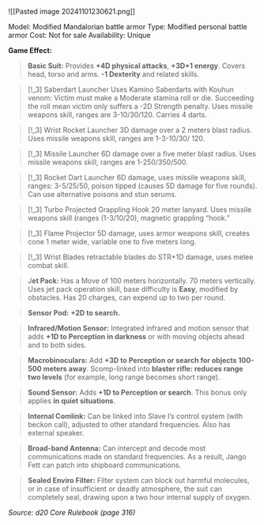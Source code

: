 ![[Pasted image 20241101230621.png]]

Model: Modified Mandalorian battle armor
Type: Modified personal battle armor
Cost: Not for sale
Availability: Unique

**Game Effect:**
> **Basic Suit:** Provides **+4D physical attacks**, **+3D+1 energy**. Covers head, torso and arms. **-1 Dexterity** and related skills.

> [!_3] Saberdart Launcher
>  Uses Kamino Saberdarts with Kouhun venom: Victim must make a Moderate stamina roll or die. Succeeding the roll mean victim only suffers a -2D Strength penalty. Uses missile weapons skill, ranges are 3-10/30/120. Carries 4 darts.

> [!_3] Wrist Rocket Launcher
>  3D damage over a 2 meters blast radius. Uses missile weapons skill, ranges are 1-3-10/30/ 120.

> [!_3] Missile Launcher
>  6D damage over a five meter blast radius. Uses missile weapons skill, ranges are 1-250/350/500.

> [!_3] Rocket Dart Launcher
> 6D damage, uses missile weapons skill, ranges: 3-5/25/50, poison tipped (causes 5D damage for five rounds). Can use alternative poisons and stun serums.

> [!_3]  Turbo Projected Grappling Hook
> 20 meter lanyard. Uses missile weapons skill (ranges (1-3/10/20), magnetic grappling “hook.”

> [!_3]  Flame Projector
>  5D damage, uses armor weapons skill, creates cone 1 meter wide, variable one to five meters long. 

> [!_3] Wrist Blades 
> retractable blades do STR+1D damage, uses melee combat skill.

> J**et Pack:** Has a Move of 100 meters horizontally. 70 meters vertically. Uses jet pack operation skill, base difficulty is **Easy**, modified by obstacles. Has 20 charges, can expend up to two per round.

> **Sensor Pod:** **+2D to search.**

> **Infrared/Motion Sensor:** Integrated infrared and motion sensor that adds **+1D to Perception in darkness** or with moving objects ahead and to both sides.

> **Macrobinoculars:** Add **+3D to Perception or search for objects 100-500 meters away**. Scomp-linked into **blaster rifle: reduces range two levels** (for example, long range becomes short range).

> **Sound Sensor:** Adds **+1D to Perception or search**. This bonus only applies **in quiet situations**.

> **Internal Comlink:** Can be linked into Slave I’s control system (with beckon call), adjusted to other standard frequencies. Also has external speaker.

> **Broad-band Antenna:** Can intercept and decode most communications made on standard frequencies. As a result, Jango Fett can patch into shipboard communications.

> **Sealed Enviro Filter:** Filter system can block out harmful molecules, or in case of insufficient or deadly atmosphere, the suit can completely seal, drawing upon a two hour internal supply of oxygen.

*Source: d20 Core Rulebook (page 316)*
